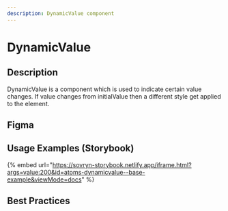 ```yaml
---
description: DynamicValue component
---
```


# DynamicValue

## Description

DynamicValue is a component which is used to indicate certain value changes. If value changes from initialValue then a different style get applied to the element.

## Figma

## Usage Examples (Storybook)

{% embed url="https://sovryn-storybook.netlify.app/iframe.html?args=value:200&id=atoms-dynamicvalue--base-example&viewMode=docs" %}

## Best Practices
